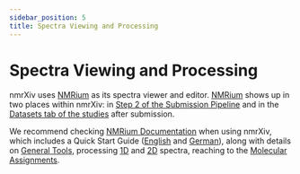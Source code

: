 ```yaml
---
sidebar_position: 5
title: Spectra Viewing and Processing
---
```


# Spectra Viewing and Processing
nmrXiv uses [NMRium](https://www.nmrium.org/) as its spectra viewer and editor. [NMRium](https://www.nmrium.org/) shows up in two places within nmrXiv: in [Step 2 of the Submission Pipeline](/docs/submission-guides/submission/upload#assignement--meta-data---step-2) and in the [Datasets tab of the studies](/docs/submission-guides/data-model/dataset) after submission.

We recommend checking [NMRium Documentation](https://docs.nmrium.org/) when using nmrXiv, which includes a Quick Start Guide ([English](https://docs.nmrium.org/) and [German](https://docs.nmrium.org/quickstart/quickstart_de/quickstart_de)), along with details on [General Tools](https://docs.nmrium.org/general/basic/basic_toolbar), processing [1D](https://docs.nmrium.org/20_1d-spectra/loading_a_spectrum/loading_a_spectrum) and [2D](https://docs.nmrium.org/30_2d-spectra/select/select/) spectra, reaching to the [Molecular Assignments](https://docs.nmrium.org/structure_assignment/assign/add).